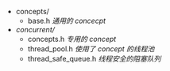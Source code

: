 - concepts/
  - base.h *通用的 concecpt*
- *concurrent/*
  - concepts.h *专用的 concept*
  - thread_pool.h *使用了 concept 的线程池*
  - thread_safe_queue.h *线程安全的阻塞队列*